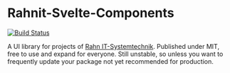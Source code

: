 # Rahnit-Svelte-Components

[![Build Status](https://img.shields.io/npm/v/rahnit-svelte-components?style=flat-square)](https://www.npmjs.com/package/rahnit-svelte-components)

A UI library for projects of [Rahn IT-Systemtechnik](https://it-rahn.de).
Published under MIT, free to use and expand for everyone.
Still unstable, so unless you want to frequently update your package not yet recommended for production.
